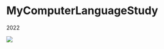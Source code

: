 # MyComputerLanguageStudy
2022

<img src="https://img.shields.io/badge/C++-#00599C?style=flat-square&logo=C++&logoColor=blue"/>
